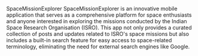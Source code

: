 SpaceMissionExplorer
SpaceMissionExplorer is an innovative mobile application that serves as a comprehensive platform for space enthusiasts and anyone interested in exploring the missions conducted by the Indian Space Research Organisation (ISRO). This app not only provides a curated collection of posts and updates related to ISRO's space missions but also includes a built-in search feature for easy access to space-related terminology, eliminating the need for external search engines like Google.
